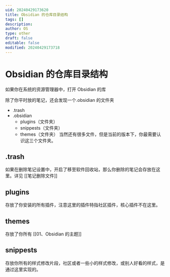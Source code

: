 ```yaml
---
uid: 20240429173620
title: Obsidian 的仓库目录结构
tags: []
description: 
author: OS
type: other
draft: false
editable: false
modified: 20240429173718
---
```


# Obsidian 的仓库目录结构

如果你在系统的资源管理器中，打开 Obsidian 的库

除了你平时放的笔记，还会发现一个.obsidian 的文件夹

- .trash
- .obsidian
	- plugins（文件夹）
	- snippests（文件夹）
	- themes（文件夹）
当然还有很多文件，但是当前的版本下，你最需要认识这三个文件夹。

## .trash

如果在删除笔记设置中，开启了移至软件回收站，那么你删除的笔记会存放在这里。详见 [[笔记删除文件]]

## plugins

存放了你安装的所有插件，注意这里的插件特指社区插件，核心插件不在这里。

## themes

存放了你所有 [[01、Obsidian 的主题]]

## snippests

存放你所有的样式修改片段，社区或者一些小的样式修改，或别人好看的样式，是通过这里实现的。